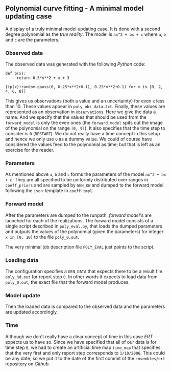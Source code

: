 ## Polynomial curve fitting - A minimal model updating case
A display of a truly minimal model updating case. It is done with a second
degree polynomial as the _true reality_. The model is `ax^2 + bx + c` where
`a`, `b` and `c` are the parameters.

### Observed data
The observed data was generated with the following _Python_ code:
```
def p(x):
     return 0.5*x**2 + x + 3

[(p(x)+random.gauss(0, 0.25*x**2+0.1), 0.25*x**2+0.1) for x in [0, 2, 4, 6, 8]]
```

This gives us observations (both a value and an uncertainty) for even `x` less
than 10. These values appear in `poly_obs_data.txt`. Finally, these values are
represented as an observation in `observations`. Here we give the data a name.
And we specify that the values that should be used from the `forward_model` is only
the even ones (the `forward model` spits out the image of the polynomial on the
range `[0, 9]`). It also specifies that the time step to consider is `0`
(`RESTART`). We do not really have a time concept in this setup and hence we
only use `0` as a dummy value. We could of course have considered the values
feed to the polynomial as time; but that is left as an exercise for the reader.

### Parameters
As mentioned above `a`, `b` and `c` forms the parameters of the model `ax^2 + bx + c`.
They are all specified to be uniformly distributed over ranges in
`coeff_priors` and are sampled by `GEN_KW` and dumped to the forward model
following the `json`-template in `coeff.tmpl`.

### Forward model
After the parameters are dumped to the runpath, _forward model_'s are launched
for each of the realizations. The forward model consists of a single script
described in `poly_eval.py`, that loads the dumped parameters and outputs the
values of the polynomial (given the parameters) for integer `x in [0, 10]` to the
file `poly_0.out`.

The very minimal job description file `POLY_EVAL` just points to the script.

### Loading data
The configuration specifies a `GEN_DATA` that expects there to be a result file
`poly_%d.out` for report step `0`. In other words it expects to load data from
`poly_0.out`, the exact file that the forward model produces.

### Model update
Then the loaded data is compared to the observed data and the parameters are
updated accordingly.

### Time
Although we don't really have a clear concept of time in this case _ERT_
expects us to have so. Since we have specified that all of our data is for time
step `0`, we had to create an artificial time map `time_map` that specifies
that the very first and only report step corresponds to `1/10/2006`. This could
be any date, so we put it to the date of the first commit of the
`ensembles/ert` repository on _Github_.
